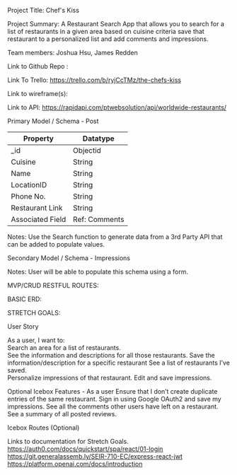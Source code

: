 Project Title: Chef's Kiss

Project Summary:  A Restaurant Search App that allows you to search for a list of restaurants in a given area based on cuisine criteria save that restaurant to a personalized list and add comments and impressions.  

Team members: Joshua Hsu, James Redden 

Link to Github Repo : 

Link To Trello: https://trello.com/b/ryjCcTMz/the-chefs-kiss

Link to wireframe(s): 

Link to API: https://rapidapi.com/ptwebsolution/api/worldwide-restaurants/


Primary Model / Schema - Post

| Property         | Datatype      |
| -------------    | ------------- |
| _id              | Objectid      |
| Cuisine          | String        |
| Name             | String        |
| LocationID       | String        |
| Phone No.        | String        |
| Restaurant Link  | String        |
| Associated Field | Ref: Comments |

Notes:
Use the Search function to generate data from a 3rd Party API that can be added to populate values. 







Secondary Model / Schema - Impressions



Notes:
User will be able to populate this schema using a form.  

MVP/CRUD RESTFUL ROUTES:





BASIC ERD: 



STRETCH GOALS: 



User Story

As a user, I want to:  
Search an area for a list of restaurants.  
See the information and descriptions for all those restaurants. 
Save the information/description for a specific restaurant
See a list of restaurants I’ve saved.  
Personalize impressions of that restaurant. 
Edit and save impressions.

Optional 
Icebox Features -
As a user 
Ensure that I don’t create duplicate entries of the same restaurant. 
Sign in using Google OAuth2 and save my impressions. 
See all the comments other users have left on a restaurant. 
See a summary of all posted reviews.  




Icebox Routes (Optional)




Links to documentation for Stretch Goals. 
https://auth0.com/docs/quickstart/spa/react/01-login
https://git.generalassemb.ly/SEIR-710-EC/express-react-jwt
https://platform.openai.com/docs/introduction
